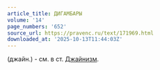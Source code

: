 ```yaml
---
article_title: ДИГАМБАРЫ
volume: '14'
page_numbers: '652'
source_url: https://pravenc.ru/text/171969.html
downloaded_at: '2025-10-13T11:44:03Z'
---
```


(джайн.) - см. в ст. [Джайнизм](https://pravenc.ru/text/Джайнизм.html).
